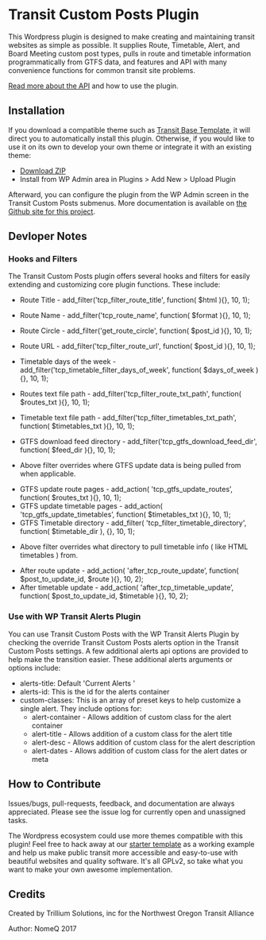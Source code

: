 # Transit Custom Posts Plugin

This Wordpress plugin is designed to make creating and maintaining transit websites as simple as possible. It supplies Route, Timetable, Alert, and Board Meeting custom post types, pulls in route and timetable information programmatically from GTFS data, and features and API with many convenience functions for common transit site problems.

[Read more about the API](https://trillium-solutions.github.io/transit-custom-posts/) and how to use the plugin.

## Installation

If you download a compatible theme such as [Transit Base Template](https://github.com/trilliumtransit/transit-base-template), it will direct you to automatically install this plugin. Otherwise, if you would like to use it on its own to develop your own theme or integrate it with an existing theme:

* [Download ZIP](https://github.com/trilliumtransit/transit-custom-posts/archive/master.zip)
* Install from WP Admin area in Plugins > Add New > Upload Plugin

Afterward, you can configure the plugin from the WP Admin screen in the Transit Custom Posts submenus. More documentation is available on [the Github site for this project](https://trillium-solutions.github.io/transit-custom-posts/).

## Devloper Notes ## 

### Hooks and Filters ### 

The Transit Custom Posts plugin offers several hooks and filters for easily extending and customizing core plugin functions. These include: 

- Route Title - add_filter('tcp_filter_route_title', function( $html ){}, 10, 1);
- Route Name - add_filter('tcp_route_name', function( $format ){}, 10, 1);
- Route Circle - add_filter('get_route_circle', function( $post_id ){}, 10, 1);
- Route URL - add_filter('tcp_filter_route_url', function( $post_id ){}, 10, 1);

- Timetable days of the week - add_filter('tcp_timetable_filter_days_of_week', function( $days_of_week ){}, 10, 1);
- Routes text file path - add_filter('tcp_filter_route_txt_path', function( $routes_txt ){}, 10, 1);
- Timetable text file path - add_filter('tcp_filter_timetables_txt_path', function( $timetables_txt ){}, 10, 1);
- GTFS download feed directory - add_filter('tcp_gtfs_download_feed_dir', function( $feed_dir ){}, 10, 1);
* Above filter overrides where GTFS update data is being pulled from when applicable.
- GTFS update route pages - add_action( 'tcp_gtfs_update_routes’, function( $routes_txt ){}, 10, 1);
- GTFS update timetable pages - add_action( 'tcp_gtfs_update_timetables’, function( $timetables_txt ){}, 10, 1);
- GTFS Timetable directory - add_filter( 'tcp_filter_timetable_directory', function( $timetable_dir ), {}, 10, 1);
* Above filter overrides what directory to pull timetable info ( like HTML timetables ) from.

- After route update - add_action( 'after_tcp_route_update’, function( $post_to_update_id, $route ){}, 10, 2);
- After timetable update - add_action( 'after_tcp_timetable_update’, function( $post_to_update_id, $timetable ){}, 10, 2);

### Use with WP Transit Alerts Plugin ###

You can use Transit Custom Posts with the WP Transit Alerts Plugin by checking the override Transit Custom Posts alerts option in the Transit Custom Posts settings. A few additional alerts api options are provided to help make the transition easier. These additional alerts arguments or options include:

 - alerts-title: Default 'Current Alerts '
 - alerts-id: This is the id for the alerts container
 - custom-classes: This is an array of preset keys to help customize a single alert. They include options for: 
    - alert-container - Allows addition of custom class for the alert container
    - alert-title - Allows addition of a custom class for the alert title
    - alert-desc - Allows addition of custom class for the alert description
    - alert-dates - Allows addition of custom class for the alert dates or meta

## How to Contribute

Issues/bugs, pull-requests, feedback, and documentation are always appreciated. Please see the issue log for currently open and unassigned tasks.

The Wordpress ecosystem could use more themes compatible with this plugin! Feel free to hack away at our [starter template](https://github.com/trilliumtransit/transit-base-template) as a working example and help us make public transit more accessible and easy-to-use with beautiful websites and quality software. It's all GPLv2, so take what you want to make your own awesome implementation.

## Credits

Created by Trillium Solutions, inc for the Northwest Oregon Transit Alliance

Author: NomeQ 2017

